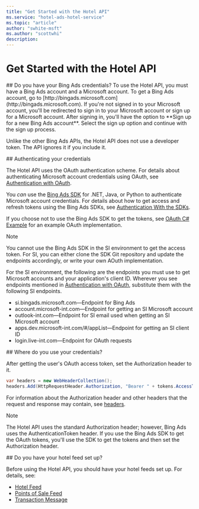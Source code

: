 ```yaml
---
title: "Get Started with the Hotel API"
ms.service: "hotel-ads-hotel-service"
ms.topic: "article"
author: "swhite-msft"
ms.author: "scottwhi"
description: 
---
```

# Get Started with the Hotel API
<a name="doyouhavecredentials"/> 
## Do you have your Bing Ads credentials?
To use the Hotel API, you must have a Bing Ads account and a Microsoft account. To get a Bing Ads account, go to [http://bingads.microsoft.com](http://bingads.microsoft.com). If you're not signed in to your Microsoft account, you'll be redirected to sign in to your Microsoft account or sign up for a Microsoft account. After signing in, you'll have the option to **Sign up for a new Bing Ads account**. Select the sign up option and continue with the sign up process.

Unlike the other Bing Ads APIs, the Hotel API does not use a developer token. The API ignores it if you include it.

<a name="authenticatingcredentials"/> 
## Authenticating your credentials

The Hotel API uses the OAuth authentication scheme. For details about authenticating Microsoft account credentials using OAuth, see [Authentication with OAuth](~/guides/authentication-oauth.md). 

You *can* use the [Bing Ads SDK](~/guides/client-libraries.md) for .NET, Java, or Python to authenticate Microsoft account credentials. For details about how to get access and refresh tokens using the Bing Ads SDKs, see [Authentication With the SDKs](~/guides/sdk-authentication.md#oauth). 

If you choose not to use the Bing Ads SDK to get the tokens, see [OAuth C# Example](../hotel-service/code-example-oauth.md) for an example OAuth implementation.

> [!NOTE]
> You cannot use the Bing Ads SDK in the SI environment to get the access token. For SI, you can either clone the SDK Git repository and update the endpoints accordingly, or write your own AOuth implementation.
>
>For the SI environment, the following are the endpoints you must use to get Microsoft accounts and your application's client ID. Wherever you see endpoints mentioned in [Authentication with OAuth](~/guides/authentication-oauth.md), substitute them with the following SI endpoints.
>
> - si.bingads.microsoft.com&mdash;Endpoint for Bing Ads
> - account.microsoft-int.com&mdash;Endpoint for getting an SI Microsoft account 
> - outlook-int.com&mdash;Endpoint for SI email used when getting an SI Microsoft account
> - apps.dev.microsoft-int.com/#/appList&mdash;Endpoint for getting an SI client ID
> - login.live-int.com&mdash;Endpoint for OAuth requests

<a name="wheretousecredentials"/> 
## Where do you use your credentials?

After getting the user's OAuth access token, set the Authorization header to it.

```csharp
var headers = new WebHeaderCollection();
headers.Add(HttpRequestHeader.Authorization, "Bearer " + tokens.AccessToken);
```

For information about the Authorization header and other headers that the request and response may contain, see [headers](../hotel-service/reference.md#headers). 

> [!NOTE]
> The Hotel API uses the standard Authorization header; however, Bing Ads uses the AuthenticationToken header. If you use the Bing Ads SDK to get the OAuth tokens, you'll use the SDK to get the tokens and then set the Authorization header.

<a name="feeds"/>
## Do you have your hotel feed set up?

Before using the Hotel API, you should have your hotel feeds set up. For details, see:

- [Hotel Feed](../hotel-feed/hotel-feed.md)
- [Points of Sale Feed](../pos-feed/pos-feed.md) 
- [Transaction Message](../transaction-message/transaction-message.md) 




